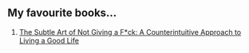 ## My favourite books...

1. [The Subtle Art of Not Giving a F*ck: A Counterintuitive Approach to Living a Good Life](https://pdfdrive.com.co/wp-content/pdfh/The-Subtle-Art-of-Not-Giving-a-Fck-PDFdrive.pdf)
